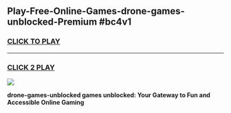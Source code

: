 
## Play-Free-Online-Games-drone-games-unblocked-Premium #bc4v1
<h3>
<a href="https://premium.freeplayer.one?title=drone-games-unblocked&ref=8M">CLICK TO PLAY</a></h3>
<hr>

<h3>
<a href="https://premium.freeplayer.one?title=drone-games-unblocked&ref=8M">CLICK 2 PLAY</a>
  
</h3>

<a href="https://premium.freeplayer.one?title=drone-games-unblocked&ref=8M"><img src="https://clearcache.store/games.png"></a>


**drone-games-unblocked games unblocked: Your Gateway to Fun and Accessible Online Gaming**
